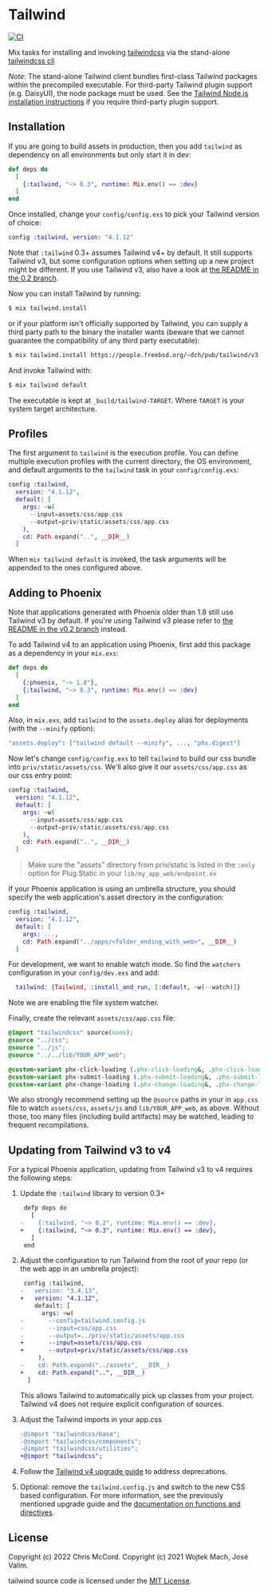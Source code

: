 # Tailwind

[![CI](https://github.com/phoenixframework/tailwind/actions/workflows/main.yml/badge.svg)](https://github.com/phoenixframework/tailwind/actions/workflows/main.yml)

Mix tasks for installing and invoking [tailwindcss](https://tailwindcss.com) via the
stand-alone [tailwindcss cli](https://github.com/tailwindlabs/tailwindcss/tree/main/packages/%40tailwindcss-standalone)

_Note_: The stand-alone Tailwind client bundles first-class Tailwind packages
within the precompiled executable. For third-party Tailwind plugin support (e.g. DaisyUI),
the node package must be used. See the [Tailwind Node.js installation instructions](https://tailwindcss.com/docs/installation)
if you require third-party plugin support.

## Installation

If you are going to build assets in production, then you add
`tailwind` as dependency on all environments but only start it
in dev:

```elixir
def deps do
  [
    {:tailwind, "~> 0.3", runtime: Mix.env() == :dev}
  ]
end
```

Once installed, change your `config/config.exs` to pick your
Tailwind version of choice:

```elixir
config :tailwind, version: "4.1.12"
```

Note that `:tailwind` 0.3+ assumes Tailwind v4+ by default.
It still supports Tailwind v3, but some configuration options
when setting up a new project might be different. If you use
Tailwind v3, also have a look at [the README in the 0.2 branch](https://github.com/phoenixframework/tailwind/blob/v0.2/README.md).

Now you can install Tailwind by running:

```bash
$ mix tailwind.install
```

or if your platform isn't officially supported by Tailwind,
you can supply a third party path to the binary the installer wants
(beware that we cannot guarantee the compatibility of any third party executable):

```bash
$ mix tailwind.install https://people.freebsd.org/~dch/pub/tailwind/v3.2.6/tailwindcss-freebsd-x64
```

And invoke Tailwind with:

```bash
$ mix tailwind default
```

The executable is kept at `_build/tailwind-TARGET`.
Where `TARGET` is your system target architecture.

## Profiles

The first argument to `tailwind` is the execution profile.
You can define multiple execution profiles with the current
directory, the OS environment, and default arguments to the
`tailwind` task in your `config/config.exs`:

```elixir
config :tailwind,
  version: "4.1.12",
  default: [
    args: ~w(
      --input=assets/css/app.css
      --output=priv/static/assets/css/app.css
    ),
    cd: Path.expand("..", __DIR__)
  ]
```

When `mix tailwind default` is invoked, the task arguments will be appended
to the ones configured above.

## Adding to Phoenix

Note that applications generated with Phoenix older than 1.8 still use Tailwind v3 by default.
If you're using Tailwind v3 please refer to [the README in the v0.2 branch](https://github.com/phoenixframework/tailwind/blob/v0.2/README.md#adding-to-phoenix)
instead.

To add Tailwind v4 to an application using Phoenix, first add this package
as a dependency in your `mix.exs`:

```elixir
def deps do
  [
    {:phoenix, "~> 1.8"},
    {:tailwind, "~> 0.3", runtime: Mix.env() == :dev}
  ]
end
```

Also, in `mix.exs`, add `tailwind` to the `assets.deploy`
alias for deployments (with the `--minify` option):

```elixir
"assets.deploy": ["tailwind default --minify", ..., "phx.digest"]
```

Now let's change `config/config.exs` to tell `tailwind`
to build our css bundle into `priv/static/assets/css`.
We'll also give it our `assets/css/app.css` as our css entry point:

```elixir
config :tailwind,
  version: "4.1.12",
  default: [
    args: ~w(
      --input=assets/css/app.css
      --output=priv/static/assets/css/app.css
    ),
    cd: Path.expand("..", __DIR__)
  ]
```

> Make sure the "assets" directory from priv/static is listed in the
> `:only` option for Plug.Static in your `lib/my_app_web/endpoint.ex`

If your Phoenix application is using an umbrella structure, you should specify
the web application's asset directory in the configuration:

```elixir
config :tailwind,
  version: "4.1.12",
  default: [
    args: ...,
    cd: Path.expand("../apps/<folder_ending_with_web>", __DIR__)
  ]
```

For development, we want to enable watch mode. So find the `watchers`
configuration in your `config/dev.exs` and add:

```elixir
  tailwind: {Tailwind, :install_and_run, [:default, ~w(--watch)]}
```

Note we are enabling the file system watcher.

Finally, create the relevant `assets/css/app.css` file:

```css
@import "tailwindcss" source(none);
@source "../css";
@source "../js";
@source "../../lib/YOUR_APP_web";

@custom-variant phx-click-loading (.phx-click-loading&, .phx-click-loading &);
@custom-variant phx-submit-loading (.phx-submit-loading&, .phx-submit-loading &);
@custom-variant phx-change-loading (.phx-change-loading&, .phx-change-loading &);
```

We also strongly recommend setting up the `@source` paths in your in `app.css`
file to watch `assets/css`, `assets/js` and `lib/YOUR_APP_web`, as above.
Without those, too many files (including build artifacts) may be watched,
leading to frequent recompilations.

## Updating from Tailwind v3 to v4

For a typical Phoenix application, updating from Tailwind v3 to v4 requires the following steps:

1.  Update the `:tailwind` library to version 0.3+

    ```diff
     defp deps do
       [
    -    {:tailwind, "~> 0.2", runtime: Mix.env() == :dev},
    +    {:tailwind, "~> 0.3", runtime: Mix.env() == :dev},
       ]
     end
    ```

2.  Adjust the configuration to run Tailwind from the root of your repo (or the web app in an umbrella project):

    ```diff
     config :tailwind,
    -   version: "3.4.13",
    +   version: "4.1.12",
        default: [
          args: ~w(
    -       --config=tailwind.config.js
    -       --input=css/app.css
    -       --output=../priv/static/assets/app.css
    +       --input=assets/css/app.css
    +       --output=priv/static/assets/css/app.css
         ),
    -    cd: Path.expand("../assets", __DIR__)
    +    cd: Path.expand("..", __DIR__)
      ]
    ```

    This allows Tailwind to automatically pick up classes from your project. Tailwind v4 does not require explicit configuration of sources.

3.  Adjust the Tailwind imports in your app.css

    ```diff
    -@import "tailwindcss/base";
    -@import "tailwindcss/components";
    -@import "tailwindcss/utilities";
    +@import "tailwindcss";
    ```

4.  Follow the [Tailwind v4 upgrade guide](https://tailwindcss.com/docs/upgrade-guide) to address deprecations.

5.  Optional: remove the `tailwind.config.js` and switch to the new CSS based configuration. For more information, see the previously mentioned upgrade guide and the [documentation on functions and directives](https://tailwindcss.com/docs/functions-and-directives).

## License

Copyright (c) 2022 Chris McCord.
Copyright (c) 2021 Wojtek Mach, José Valim.

tailwind source code is licensed under the [MIT License](LICENSE.md).
